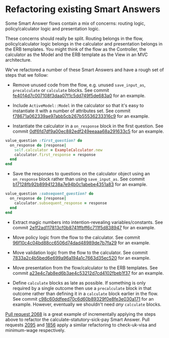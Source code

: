 # Refactoring existing Smart Answers

Some Smart Answer flows contain a mix of concerns: routing logic, policy/calculator logic and presentation logic.

These concerns should really be split. Routing belongs in the flow, policy/calculator logic belongs in the calculator and presentation belongs in the ERB templates. You might think of the flow as the Controller, the calculator as the Model and the ERB template as the View in an MVC architecture.

We've refactored a number of these Smart Answers and have a rough set of steps that we follow:

* Remove unused code from the flow, e.g. unused `save_input_as`, `precalculate` or `calculate` blocks. See commit [fe4014d7c007108f3daa07f1c5dd749f5de683a0](https://github.com/alphagov/smart-answers/commit/fe4014d7c007108f3daa07f1c5dd749f5de683a0) for an example.

* Include `ActiveModel::Model` in the calculator so that it's easy to instantiate it with a number of attributes set. See commit [f78671a062339ae97abb5cb267b55536233316c9](https://github.com/alphagov/smart-answers/commit/f78671a062339ae97abb5cb267b55536233316c9) for an example.

* Instantiate the calculator in a `on_response` block in the first question. See commit [0df6fd7df9a00ec882edf249eeaaa68a291633c5](https://github.com/alphagov/smart-answers/commit/0df6fd7df9a00ec882edf249eeaaa68a291633c5) for an example.

```ruby
value_question :first_question? do
  on_response do |response|
    self.calculator = ExampleCalculator.new
    calculator.first_response = response
  end
end
```

* Save the responses to questions on the calculator object using an `on_response` block rather than using `save_input_as`. See commit [b17128fb92b89941238a7e94b0c1abebe4351a83](https://github.com/alphagov/smart-answers/commit/b17128fb92b89941238a7e94b0c1abebe4351a83) for an example.

```ruby
value_question :subsequent_question? do
  on_response do |response|
    calculator.subsequent_response = response
  end
end
```

* Extract magic numbers into intention-revealing variables/constants. See commit [2e1f2ad117813cf0b8741ffbff6c711f5d838947](https://github.com/alphagov/smart-answers/commit/2e1f2ad117813cf0b8741ffbff6c711f5d838947) for an example.

* Move policy logic from the flow to the calculator. See commit [96f10c4c04bd88cc6506d74dad48989de7b7fa29](https://github.com/alphagov/smart-answers/commit/96f10c4c04bd88cc6506d74dad48989de7b7fa29) for an example.

* Move validation logic from the flow to the calculator. See commit [7833a2c4b5bed6e699a96a194a1c7663d35ec520](https://github.com/alphagov/smart-answers/commit/7833a2c4b5bed6e699a96a194a1c7663d35ec520) for an example.

* Move presentation from the flow/calculator to the ERB templates. See commit [a23e4c7ab8ed6b3ae4c53212d7cd4102fbeb1f37](https://github.com/alphagov/smart-answers/commit/a23e4c7ab8ed6b3ae4c53212d7cd4102fbeb1f37) for an example.

* Define `calculate` blocks as late as possible. If something is only required by a single outcome then use a `precalculate` block in that outcome rather than defining it in a `calculate` block earlier in the flow. See commit [c98c60ddfeed70c6d60b89329f0e8fe3e030a171](https://github.com/alphagov/smart-answers/commit/c98c60ddfeed70c6d60b89329f0e8fe3e030a171) for an example. However, eventually we shouldn't need *any* `calculate` blocks.

[Pull request 2068][pr-2068] is a great example of incrementally applying the steps above to refactor the calculate-statutory-sick-pay Smart Answer. Pull requests [2095][pr-2095] and [1856][pr-1856] apply a similar refactoring to check-uk-visa and minimum-wage respectively.

[pr-1856]: https://github.com/alphagov/smart-answers/pull/1856
[pr-2068]: https://github.com/alphagov/smart-answers/pull/2068
[pr-2095]: https://github.com/alphagov/smart-answers/pull/2095
